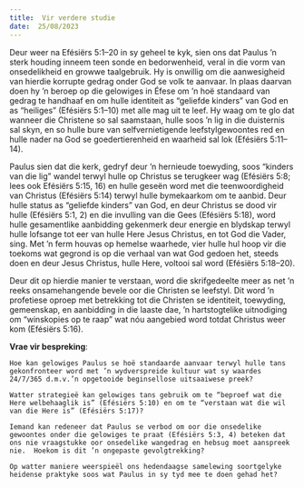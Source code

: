 ```yaml
---
title:  Vir verdere studie
date:  25/08/2023
---
```


Deur weer na Efésiërs 5:1–20 in sy geheel te kyk, sien ons dat Paulus ’n sterk houding inneem teen sonde en bedorwenheid, veral in die vorm van onsedelikheid en growwe taalgebruik.  Hy is onwillig om die aanwesigheid van hierdie korrupte gedrag onder God se volk te aanvaar.  In plaas daarvan doen hy ’n beroep op die gelowiges in Éfese om ’n hoë standaard van gedrag te handhaaf en om hulle identiteit as “geliefde kinders” van God en as “heiliges” (Efésiërs 5:1–10) met alle mag uit te leef. Hy waag om te glo dat wanneer die Christene so sal saamstaan, hulle soos ’n lig in die duisternis sal skyn, en so hulle bure van selfvernietigende leefstylgewoontes red en hulle nader na God se goedertierenheid en waarheid sal lok (Efésiërs 5:11–14).

Paulus sien dat die kerk, gedryf deur ’n hernieude toewyding, soos “kinders van die lig” wandel terwyl hulle op Christus se terugkeer wag (Efésiërs 5:8; lees ook Efésiërs 5:15, 16) en hulle geseën word met die teenwoordigheid van Christus (Efésiërs 5:14) terwyl hulle bymekaarkom om te aanbid. Deur hulle status as “geliefde kinders” van God, en deur Christus se dood vir hulle (Efésiërs 5:1, 2) en die invulling van die Gees (Efésiërs 5:18), word hulle gesamentlike aanbidding gekenmerk deur energie en blydskap terwyl hulle lofsange tot eer van hulle Here Jesus Christus, en tot God die Vader, sing. Met ’n ferm houvas op hemelse waarhede, vier hulle hul hoop vir die toekoms wat gegrond is op die verhaal van wat God gedoen het, steeds doen en deur Jesus Christus, hulle Here, voltooi sal word (Efésiërs 5:18–20).

Deur dit op hierdie manier te verstaan, word die skrifgedeelte meer as net ’n reeks onsamehangende bevele oor die Christen se leefstyl. Dit word ’n profetiese oproep met betrekking tot die Christen se identiteit, toewyding, gemeenskap, en aanbidding in die laaste dae, ’n hartstogtelike uitnodiging om “winskopies op te raap” wat nóu aangebied word totdat Christus weer kom (Efésiërs 5:16).

**Vrae vir bespreking**:

`Hoe kan gelowiges Paulus se hoë standaarde aanvaar terwyl hulle tans gekonfronteer word met ’n wydverspreide kultuur wat sy waardes 24/7/365 d.m.v.’n opgetooide beginsellose uitsaaiwese preek?`

`Watter strategieë kan gelowiges tans gebruik om te “beproef wat die Here welbehaaglik is” (Efésiërs 5:10) en om te “verstaan wat die wil van die Here is” (Efésiërs 5:17)?`

`Iemand kan redeneer dat Paulus se verbod om oor die onsedelike gewoontes onder die gelowiges te praat (Efésiërs 5:3, 4) beteken dat ons nie vraagstukke oor onsedelike wangedrag en hebsug moet aanspreek nie.  Hoekom is dit ’n ongepaste gevolgtrekking?`

`Op watter maniere weerspieël ons hedendaagse samelewing soortgelyke heidense praktyke soos wat Paulus in sy tyd mee te doen gehad het?`